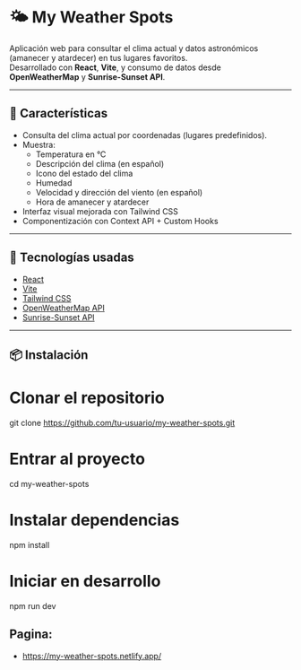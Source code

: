 # 🌤️ My Weather Spots

Aplicación web para consultar el clima actual y datos astronómicos (amanecer y atardecer) en tus lugares favoritos.  
Desarrollado con **React**, **Vite**, y consumo de datos desde **OpenWeatherMap** y **Sunrise-Sunset API**.

---

## 🚀 Características

- Consulta del clima actual por coordenadas (lugares predefinidos).
- Muestra:
  - Temperatura en °C
  - Descripción del clima (en español)
  - Icono del estado del clima
  - Humedad
  - Velocidad y dirección del viento (en español)
  - Hora de amanecer y atardecer
- Interfaz visual mejorada con Tailwind CSS
- Componentización con Context API + Custom Hooks

---

## 🧩 Tecnologías usadas

- [React](https://reactjs.org/)
- [Vite](https://vitejs.dev/)
- [Tailwind CSS](https://tailwindcss.com/)
- [OpenWeatherMap API](https://openweathermap.org/current)
- [Sunrise-Sunset API](https://sunrise-sunset.org/api)

---

## 📦 Instalación

# Clonar el repositorio
git clone https://github.com/tu-usuario/my-weather-spots.git

# Entrar al proyecto
cd my-weather-spots

# Instalar dependencias
npm install

# Iniciar en desarrollo
npm run dev

## Pagina: 

- https://my-weather-spots.netlify.app/